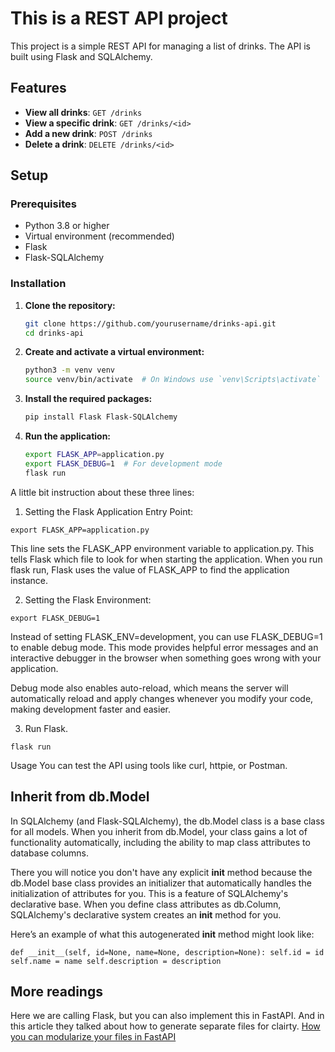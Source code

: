 # This is a REST API project

This project is a simple REST API for managing a list of drinks. The API is built using Flask and SQLAlchemy.

## Features

- **View all drinks**: `GET /drinks`
- **View a specific drink**: `GET /drinks/<id>`
- **Add a new drink**: `POST /drinks`
- **Delete a drink**: `DELETE /drinks/<id>`

## Setup

### Prerequisites

- Python 3.8 or higher
- Virtual environment (recommended)
- Flask
- Flask-SQLAlchemy

### Installation

1. **Clone the repository:**

   ```sh
   git clone https://github.com/yourusername/drinks-api.git
   cd drinks-api

2. **Create and activate a virtual environment:**

   ```sh
   python3 -m venv venv
   source venv/bin/activate  # On Windows use `venv\Scripts\activate`

3. **Install the required packages:**

    ```sh
    pip install Flask Flask-SQLAlchemy

4. **Run the application:**

    ```sh
    export FLASK_APP=application.py
    export FLASK_DEBUG=1  # For development mode
    flask run

    
A little bit instruction about these three lines:

1. Setting the Flask Application Entry Point:

`export FLASK_APP=application.py`

This line sets the FLASK_APP environment variable to application.py. This tells Flask which file to look for when starting the application. When you run flask run, Flask uses the value of FLASK_APP to find the application instance.

2. Setting the Flask Environment:

`export FLASK_DEBUG=1`

Instead of setting FLASK_ENV=development, you can use FLASK_DEBUG=1 to enable debug mode. This mode provides helpful error messages and an interactive debugger in the browser when something goes wrong with your application.

Debug mode also enables auto-reload, which means the server will automatically reload and apply changes whenever you modify your code, making development faster and easier.

3. Run Flask.

`flask run`

Usage
You can test the API using tools like curl, httpie, or Postman.


## Inherit from db.Model

In SQLAlchemy (and Flask-SQLAlchemy), the db.Model class is a base class for all models. When you inherit from db.Model, your class gains a lot of functionality automatically, including the ability to map class attributes to database columns.

There you will notice you don't have any explicit __init__ method because the db.Model base class provides an initializer that automatically handles the initialization of attributes for you. This is a feature of SQLAlchemy's declarative base. When you define class attributes as db.Column, SQLAlchemy's declarative system creates an __init__ method for you.

Here’s an example of what this autogenerated __init__ method might look like:

`
def __init__(self, id=None, name=None, description=None):
    self.id = id
    self.name = name
    self.description = description
`
## More readings

Here we are calling Flask, but you can also implement this in FastAPI. And in this article they talked about how to generate separate files for clairty. 
[How you can modularize your files in FastAPI](https://towardsdev.com/fastapi-from-app-py-to-a-modular-architecture-54ca9e0044eb)

